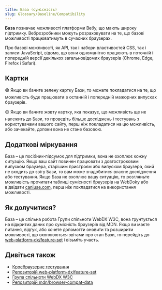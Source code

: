 ```yaml
---
title: База (сумісність)
slug: Glossary/Baseline/Compatibility
---
```


**База** позначає можливості платформи Вебу, що мають широку підтримку.
Веброзробники можуть розраховувати на те, що базові можливості працюватимуть в сучасних браузерах.

Про базові можливості, як API, так і набори властивостей CSS, так і записи JavaScript, відомо, що вони одноманітно працюють в поточній і попередній версії декількох загальновідомих браузерів (Chrome, Edge, Firefox і Safari).

## Картки

<!-- TODO: Показати сам індикатор Бази, коли він буде злитий -->

🟢 Якщо ви бачите зелену картку Бази, то можете покладатися на те, що можливість буде працювати в останній і попередній мажорних випусках браузерів.

<!-- TODO: Показати сам індикатор не-Бази, коли він буде злитий -->

🟡 Якщо ви бачите жовту картку, яка показує, що можливість ще не належить до Бази, то проведіть більше досліджень і тестувань з користувачами вашого сайту, перш ніж покладатися на цю можливість, або зачекайте, допоки вона не стане базовою.

## Додаткові міркування

База – це посібник-підсумок для підтримки, вона не охоплює кожну ситуацію.
Якщо ваш сайт повинен працювати з довгостроковим випуском браузера, старішим пристроєм або випуском браузера, який не входить до звіту Бази, то вам може знадобитися власне дослідження або тестування.
Якщо База не охоплює вашу ситуацію, то розгляньте можливість прочитати таблиці сумісності браузерів на WebDoky або відвідати [caniuse.com](https://caniuse.com/), перш ніж покладатися на використання можливості.

## Як долучитися?

База – це спільна робота Групи спільноти WebDX W3C, вона ґрунтується на відкритих даних про сумісність браузерів від MDN.
Якщо ви маєте питання, відгук, або хочете допомогти оновити та розширити можливості, що охоплюються звітами про стан Бази, то перейдіть до [web-platform-dx/feature-set](https://github.com/web-platform-dx/feature-set) і візьміть участь.

## Дивіться також

- [Кросбраузерне тестування](/uk/docs/Learn/Tools_and_testing/Cross_browser_testing)
- [Репозиторій web-platform-dx/feature-set](https://github.com/web-platform-dx/feature-set)
- [Група спільноти WebDX W3C](https://www.w3.org/community/webdx/)
- [Репозиторій mdn/browser-compat-data](https://github.com/mdn/browser-compat-data)

